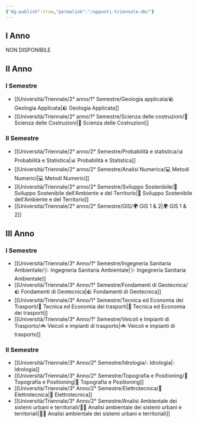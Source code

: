 ```yaml
---
{"dg-publish":true,"permalink":"/appunti-triennale-dm/"}
---
```


## I Anno

NON DISPONIBILE

## II Anno

### I Semestre
- [[Università/Triennale/2° anno/1° Semestre/Geologia applicata/🪨 Geologia Applicata\|🪨 Geologia Applicata]]
- [[Università/Triennale/2° anno/1° Semestre/Scienza delle costruzioni/🧱 Scienza delle Costruzioni\|🧱 Scienza delle Costruzioni]]

### II Semestre
- [[Università/Triennale/2° anno/2° Semestre/Probabilità e statistica/📊 Probabilità e Statistica\|📊 Probabilità e Statistica]]
- [[Università/Triennale/2° anno/2° Semestre/Analisi Numerica/💻 Metodi Numerici\|💻 Metodi Numerici]]
- [[Università/Triennale/2° anno/2° Semestre/Sviluppo Sostenibile/🌱 Sviluppo Sostenibile dell'Ambiente e del Territorio\|🌱 Sviluppo Sostenibile dell'Ambiente e del Territorio]]
- [[Università/Triennale/2° anno/2° Semestre/GIS/🌍 GIS 1 & 2\|🌍 GIS 1 & 2]]

## III Anno
### I Semestre
- [[Università/Triennale/3° Anno/1° Semestre/Ingegneria Sanitaria Ambientale/🩺 Ingegneria Sanitaria Ambientale\|🩺 Ingegneria Sanitaria Ambientale]]
- [[Università/Triennale/3° Anno/1° Semestre/Fondamenti di Geotecnica/🪨 Fondamenti di Geotecnica\|🪨 Fondamenti di Geotecnica]]
- [[Università/Triennale/3° Anno/1° Semestre/Tecnica ed Economia dei Trasporti/🚋 Tecnica ed Economia dei trasporti\|🚋 Tecnica ed Economia dei trasporti]]
- [[Università/Triennale/3° Anno/1° Semestre/Veicoli e Impianti di Trasporto/🚲 Veicoli e impianti di trasporto\|🚲 Veicoli e impianti di trasporto]]
### II Semestre
- [[Università/Triennale/3° Anno/2° Semestre/Idrologia/💧 Idrologia\|💧 Idrologia]]
- [[Università/Triennale/3° Anno/2° Semestre/Topografia e Positioning/🧭 Topografia e Positioning\|🧭 Topografia e Positioning]]
- [[Università/Triennale/3° Anno/2° Semestre/Elettrotecnica/🔌 Elettrotecnica\|🔌 Elettrotecnica]]
- [[Università/Triennale/3° Anno/2° Semestre/Analisi Ambientale dei sistemi urbani e territoriali/👨‍🌾 Analisi ambientale dei sistemi urbani e territoriali\|👨‍🌾 Analisi ambientale dei sistemi urbani e territoriali]]


